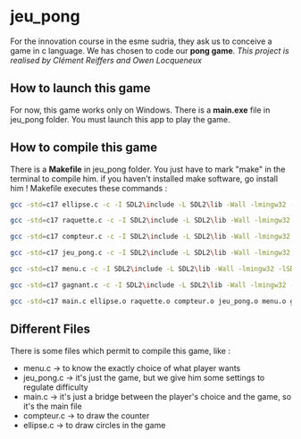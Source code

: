 # jeu_pong

For the innovation course in the esme sudria, they ask us to conceive a game in c language. 
We has chosen to code our **pong game**.
*This project is realised by Clément Reiffers and Owen Locqueneux*

## How to launch this game

For now, this game works only on Windows.
There is a **main.exe** file in jeu_pong folder.
You must launch this app to play the game.

## How to compile this game

There is a **Makefile** in jeu_pong folder.
You just have to mark "make" in the terminal to compile him.
if you haven't installed make software, go install him !
Makefile executes these commands :
```bash
gcc -std=c17 ellipse.c -c -I SDL2\include -L SDL2\lib -Wall -lmingw32 -lSDL2main -lSDL2 

gcc -std=c17 raquette.c -c -I SDL2\include -L SDL2\lib -Wall -lmingw32 -lSDL2main -lSDL2 

gcc -std=c17 compteur.c -c -I SDL2\include -L SDL2\lib -Wall -lmingw32 -lSDL2main -lSDL2 

gcc -std=c17 jeu_pong.c -c -I SDL2\include -L SDL2\lib -Wall -lmingw32 -lSDL2main -lSDL2 -lSDL2_mixer 

gcc -std=c17 menu.c -c -I SDL2\include -L SDL2\lib -Wall -lmingw32 -lSDL2main -lSDL2 -lSDL2_ttf

gcc -std=c17 gagnant.c -c -I SDL2\include -L SDL2\lib -Wall -lmingw32 -lSDL2main -lSDL2 -lSDL2_ttf

gcc -std=c17 main.c ellipse.o raquette.o compteur.o jeu_pong.o menu.o gagnant.o -I SDL2\include -L SDL2\lib -Wall -lmingw32 -lSDL2main -lSDL2 -lSDL2_ttf -lSDL2_mixer -o main

```

## Different Files
There is some files which permit to compile this game, like :
-   menu.c $\rightarrow$ to know the exactly choice of what player wants
-   jeu_pong.c $\rightarrow$ it's just the game, but we give him some settings to regulate difficulty 
-   main.c $\rightarrow$ it's just a bridge between the player's choice and the game, so it's the main file
-   compteur.c $\rightarrow$ to draw the counter
-   ellipse.c $\rightarrow$ to draw circles in the game